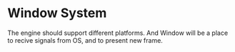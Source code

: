 # Window System

The engine should support different platforms. And Window will be a place 
to recive signals from OS, and to present new frame.


